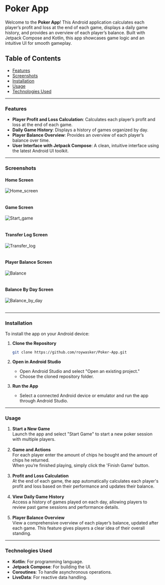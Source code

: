 
# Poker App

Welcome to the **Poker App**! This Android application calculates each player’s profit and loss at the end of each game, displays a daily game history, and provides an overview of each player’s balance. Built with Jetpack Compose and Kotlin, this app showcases game logic and an intuitive UI for smooth gameplay.

## Table of Contents
- [Features](#features)
- [Screenshots](#screenshots)
- [Installation](#installation)
- [Usage](#usage)
- [Technologies Used](#technologies-used)

---

### Features
- **Player Profit and Loss Calculation**: Calculates each player’s profit and loss at the end of each game.
- **Daily Game History**: Displays a history of games organized by day.
- **Player Balance Overview**: Provides an overview of each player’s balance over time.
- **User Interface with Jetpack Compose**: A clean, intuitive interface using the latest Android UI toolkit.

---

### Screenshots

#### Home Screen

![Home_screen](image/Home_screen.jpg)<br><br>

#### Game Screen

![Start_game](image/Start_game.jpg)<br><br>

#### Transfer Log Screen

![Transfer_log](image/Transfer_log.jpg)<br><br>

####  Player Balance Screen

![Balance](image/Balance.jpg)<br><br>

#### Balance By Day Screen

![Balance_by_day](image/Balance_by_day.jpg)<br><br>

---

### Installation

To install the app on your Android device:

1. **Clone the Repository**
   ```bash
   git clone https://github.com/roywasker/Poker-App.git
   ```
2. **Open in Android Studio**
   - Open Android Studio and select "Open an existing project."
   - Choose the cloned repository folder.

3. **Run the App**
   - Select a connected Android device or emulator and run the app through Android Studio.

---

### Usage
1. **Start a New Game**  
   Launch the app and select "Start Game" to start a new poker session with multiple players.
   <br><br>
2. **Game and Actions**  
   For each player enter the amount of chips he bought and the amount of chips he returned.
   <br>When you’re finished playing, simply click the 'Finish Game' button.
   <br><br>
3. **Profit and Loss Calculation**  
   At the end of each game, the app automatically calculates each player's profit and loss based on their performance and updates their balance.
   <br><br>
4. **View Daily Game History**  
   Access a history of games played on each day, allowing players to review past game sessions and performance details.
   <br><br>
5. **Player Balance Overview**  
   View a comprehensive overview of each player’s balance, updated after each game. This feature gives players a clear idea of their overall standing.

---

### Technologies Used
- **Kotlin**: For programming language.
- **Jetpack Compose**: For building the UI.
- **Coroutines**: To handle asynchronous operations.
- **LiveData**: For reactive data handling.
   